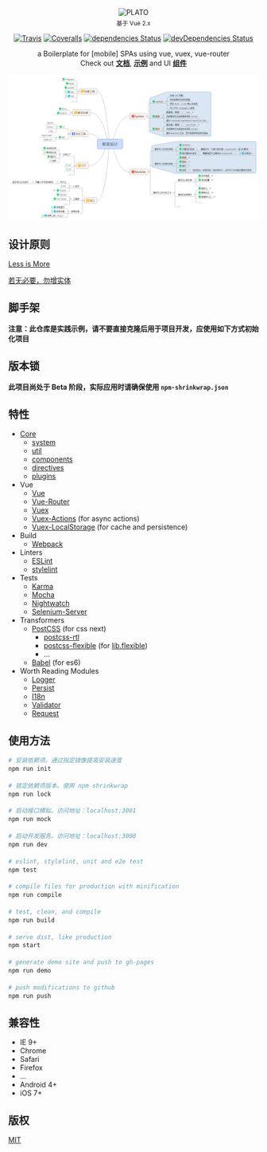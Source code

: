 <p align="center">
  <img src="https://cdn.rawgit.com/platojs/plato/master/src/assets/logo.svg" alt="PLATO"><br>
  <sub>基于 Vue 2.x</sub>
</p>
<p align="center">
  <a href="https://travis-ci.org/platojs/plato"><img src="https://img.shields.io/travis/platojs/plato.svg?style=flat-square" alt="Travis"></a>
  <a href="https://coveralls.io/github/platojs/plato"><img src="https://img.shields.io/coveralls/platojs/plato.svg?style=flat-square" alt="Coveralls"></a>
  <a href="https://david-dm.org/platojs/plato"><img src="https://img.shields.io/david/platojs/plato.svg?style=flat-square" alt="dependencies Status"></a>
  <a href="https://david-dm.org/platojs/plato?type=dev"><img src="https://img.shields.io/david/dev/platojs/plato.svg?style=flat-square" alt="devDependencies Status"></a>
</p>
<p align="center">
  a Boilerplate for [mobile] SPAs using vue, vuex, vue-router<br>
  Check out <a href="http://platojs.crossjs.com/"><b>文档</b></a>, <a href="http://plato.crossjs.com/#/demo"><b>示例</b></a> and UI <a href="https://github.com/platojs/components"><b>组件</b></a>
</p>
<p align="center">
  <img src="doc/DESIGN.png" alt="Framework Design">
</p>

## 设计原则

[Less is More](https://zh.wikipedia.org/wiki/極簡主義)

[若无必要，勿增实体](https://zh.wikipedia.org/wiki/奥卡姆剃刀)

## 脚手架

**注意：此仓库是实践示例，请不要直接克隆后用于项目开发，应使用如下方式初始化项目**

## 版本锁

**此项目尚处于 Beta 阶段，实际应用时请确保使用 `npm-shrinkwrap.json`**

## 特性

- [Core](https://github.com/platojs/platojs)
  - [system](https://github.com/platojs/system)
  - [util](https://github.com/platojs/util)
  - [components](https://github.com/platojs/components)
  - [directives](https://github.com/platojs/directives)
  - [plugins](https://github.com/platojs/plugins)
- Vue
  - [Vue](https://github.com/vuejs/vue)
  - [Vue-Router](https://github.com/vuejs/vue-router)
  - [Vuex](https://github.com/vuejs/vuex)
  - [Vuex-Actions](https://github.com/weinot/vuex-actions) (for async actions)
  - [Vuex-LocalStorage](https://github.com/crossjs/vuex-localstorage) (for cache and persistence)
- Build
  - [Webpack](http://webpack.github.io/)
- Linters
  - [ESLint](http://eslint.org/)
  - [stylelint](http://stylelint.io/)
- Tests
  - [Karma](https://karma-runner.github.io/)
  - [Mocha](https://mochajs.org/)
  - [Nightwatch](http://nightwatchjs.org/)
  - [Selenium-Server](https://github.com/eugeneware/selenium-server)
- Transformers
  - [PostCSS](http://postcss.org/) (for css next)
    - [postcss-rtl](https://github.com/vkalinichev/postcss-rtl)
    - [postcss-flexible](https://github.com/crossjs/postcss-flexible) (for [lib.flexible](https://github.com/amfe/lib-flexible))
    - ...
  - [Babel](https://babeljs.io/) (for es6)
- Worth Reading Modules
  - [Logger](src/modules/logger)
  - [Persist](src/modules/persist)
  - [I18n](src/modules/i18n)
  - [Validator](src/modules/validator)
  - [Request](src/modules/request)

## 使用方法

```bash
# 安装依赖项。通过指定镜像提高安装速度
npm run init

# 锁定依赖项版本。使用 npm shrinkwrap
npm run lock

# 启动接口模拟。访问地址：localhost:3001
npm run mock

# 启动开发服务。访问地址：localhost:3000
npm run dev

# eslint, stylelint, unit and e2e test
npm test

# compile files for production with minification
npm run compile

# test, clean, and compile
npm run build

# serve dist, like production
npm start

# generate demo site and push to gh-pages
npm run demo

# push modifications to github
npm run push
```

## 兼容性

- IE 9+
- Chrome
- Safari
- Firefox
- ...
- Android 4+
- iOS 7+

## 版权

[MIT](http://opensource.org/licenses/MIT)
